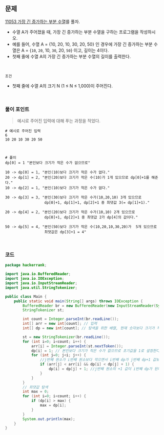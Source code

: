 ## 문제
[11053 가장 긴 증가하는 부분 수열](https://www.acmicpc.net/problem/11053)를 풀자. <br>

+ 수열 A가 주어졌을 때, 가장 긴 증가하는 부분 수열을 구하는 프로그램을 작성하시오.
+ 예를 들어, 수열 A = {10, 20, 10, 30, 20, 50} 인 경우에 가장 긴 증가하는 부분 수열은 A = {`10`, `20`, 10, `30`, 20, `50`} 이고, 길이는 4이다.
+ 첫째 줄에 수열 A의 가장 긴 증가하는 부분 수열의 길이를 출력한다.

<br>

`조건` <br>
+ 첫째 줄에 수열 A의 크기 N (1 ≤ N ≤ 1,000)이 주어진다.


<br>

### 풀이 포인트
> 예시로 주어진 입력에 대해 푸는 과정을 적었다.
```
# 예시로 주어진 입력
6
10 20 10 30 20 50



# 풀이
dp[0] = 1 "본인보다 크기가 작은 수가 없으므로"

10 -> dp[0] = 1, "본인(10)보다 크기가 작은 수가 없다."
20 -> dp[1] = 2, "본인(20)보다 크기가 작은 수(10)가 1개 있으므로 dp[0]+1를 해준다."
10 -> dp[2] = 1, "본인(10)보다 크기가 작은 수가 없다."

30 -> dp[3] = 3, "본인(30)보다 크기가 작은 수가(10,20,10) 3개 있으므로
                  dp[0]+1, dp[1]+1, dp[2]+1 중 최댓값 3(= dp[1]+1)."

20 -> dp[4] = 2, "본인(20)보다 크기가 작은 수가(10,10) 2개 있으므로
                  dp[0]+1, dp[2]+1 중 최댓값 2가 dp[4]의 값이다."

50 -> dp[5] = 4, "본인(50)보다 크기가 작은 수(10,20,10,30,20)가  5개 있으므로
                  최댓값은 dp[3]+1 = 4"
```                                 
                           
<br>

### 코드
```java
package hackerrank;

import java.io.BufferedReader;
import java.io.IOException;
import java.io.InputStreamReader;
import java.util.StringTokenizer;

public class Main {
    public static void main(String[] args) throws IOException {
        BufferedReader br = new BufferedReader(new InputStreamReader(System.in));
        StringTokenizer st;

        int count = Integer.parseInt(br.readLine());
        int[] arr = new int[count]; // 입력
        int[] dp = new int[count]; // 탐색을 위한 배열, 현재 숫자보다 크기가 작은 숫자의 개수를 넣어 풀어준다.

        st = new StringTokenizer(br.readLine());
        for (int i=0; i<count; i++) {
            arr[i] = Integer.parseInt(st.nextToken());
            dp[i] = 1; // 본인보다 크기가 작은 수가 없으므로 초기값을 1로 설정한다.
            for (int j=0; j<i; j++) {
                //j번째 원소가 i번째 원소보다 작으면서 i번째 dp가 j번째 dp+1 값보다 작은 경우
                if (arr[j] < arr[i] && dp[i] < dp[j] + 1) {
                    dp[i] = dp[j] + 1; //j번째 원소의 +1 값이 i번째 dp가 된다.
                }
            }
        }
        // 최댓값 탐색
        int max = 0;
        for (int i=0; i<count; i++) {
            if (dp[i] > max) {
                max = dp[i];
            }
        }
        System.out.println(max);
    }
}
```
                           
                           
                           
